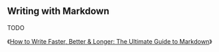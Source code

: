 ## Writing with Markdown

TODO

 《[How to Write Faster, Better & Longer: The Ultimate Guide to Markdown][4]》
 
 [4]:https://blog.ghost.org/markdown/
